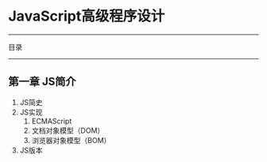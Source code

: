 # JavaScript高级程序设计 #
- - - 
目录
- - -
## 第一章 JS简介 ##
1. JS简史
2. JS实现
	1. ECMAScript
	2. 文档对象模型（DOM）
	3. 浏览器对象模型（BOM）
3. JS版本